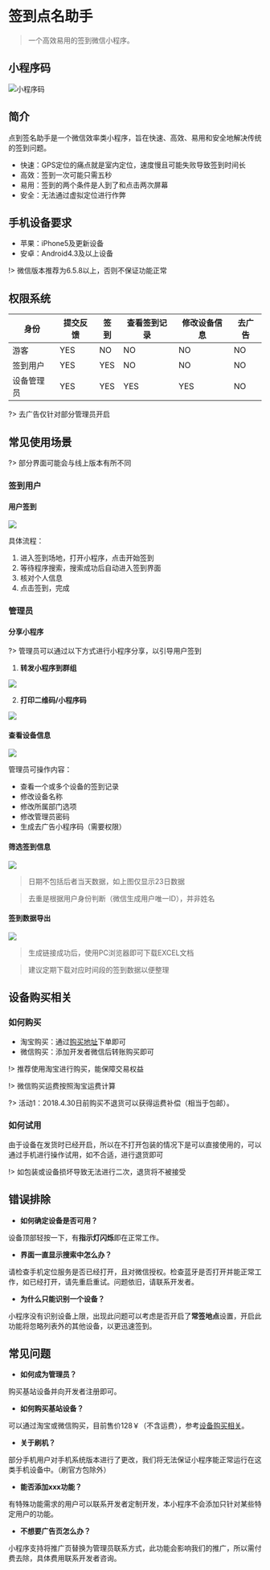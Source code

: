 # 签到点名助手

> 一个高效易用的签到微信小程序。

## 小程序码

![小程序码](https://github.com/Fndroid/beacon_docs/blob/master/imgs/mpcode.jpg?raw=true)

## 简介

点到签名助手是一个微信效率类小程序，旨在快速、高效、易用和安全地解决传统的签到问题。

- 快速：GPS定位的痛点就是室内定位，速度慢且可能失败导致签到时间长
- 高效：签到一次可能只需五秒
- 易用：签到的两个条件是人到了和点击两次屏幕
- 安全：无法通过虚拟定位进行作弊

## 手机设备要求

- 苹果：iPhone5及更新设备
- 安卓：Android4.3及以上设备

!> 微信版本推荐为6.5.8以上，否则不保证功能正常

## 权限系统

|身份|提交反馈|签到|查看签到记录|修改设备信息|去广告|
|-|-|-|-|-|-|
|游客|YES|NO|NO|NO|NO|
|签到用户| YES|YES|NO|NO|NO|
|设备管理员|YES|YES|YES|YES|NO|

?> 去广告仅针对部分管理员开启

## 常见使用场景

?> 部分界面可能会与线上版本有所不同

### 签到用户

#### 用户签到

![](https://github.com/Fndroid/beacon_docs/blob/master/imgs/use.jpg?raw=true)

具体流程：
1. 进入签到场地，打开小程序，点击开始签到
2. 等待程序搜索，搜索成功后自动进入签到界面
3. 核对个人信息
4. 点击签到，完成

### 管理员

#### 分享小程序

?> 管理员可以通过以下方式进行小程序分享，以引导用户签到

1. **转发小程序到群组**

 ![](https://github.com/Fndroid/beacon_docs/blob/master/imgs/use5.jpg?raw=true)

2. **打印二维码/小程序码**

  ![](https://github.com/Fndroid/beacon_docs/blob/master/imgs/use6.jpg?raw=true)


#### 查看设备信息

![](https://github.com/Fndroid/beacon_docs/blob/master/imgs/use2.jpg?raw=true)

管理员可操作内容：
- 查看一个或多个设备的签到记录
- 修改设备名称
- 修改所属部门选项
- 修改管理员密码
- 生成去广告小程序码（需要权限）

#### 筛选签到信息

![](https://github.com/Fndroid/beacon_docs/blob/master/imgs/use3.jpg?raw=true)

> 日期不包括后者当天数据，如上图仅显示23日数据

> 去重是根据用户身份判断（微信生成用户唯一ID），并非姓名

#### 签到数据导出

![](https://github.com/Fndroid/beacon_docs/blob/master/imgs/use4.jpg?raw=true)

> 生成链接成功后，使用PC浏览器即可下载EXCEL文档

> 建议定期下载对应时间段的签到数据以便整理

## 设备购买相关

### 如何购买

- 淘宝购买：通过[购买地址](https://item.taobao.com/item.htm?spm=a1z38n.10677092.0.0.e24a1debwWkPsQ&id=560533511786)下单即可
- 微信购买：添加开发者微信后转账购买即可

!> 推荐使用淘宝进行购买，能保障交易权益

!> 微信购买运费按照淘宝运费计算

?> 活动1：2018.4.30日前购买不退货可以获得运费补偿（相当于包邮）。

### 如何试用

由于设备在发货时已经开启，所以在不打开包装的情况下是可以直接使用的，可以通过手机进行操作试用，如不合适，进行退货即可

!> 如包装或设备损坏导致无法进行二次，退货将不被接受

## 错误排除

- **如何确定设备是否可用？**

 设备顶部轻按一下，有**指示灯闪烁**即在正常工作。

- **界面一直显示搜索中怎么办？**

 请检查手机定位服务是否已经打开，且对微信授权。检查蓝牙是否打开并能正常工作，如已经打开，请先重启重试。问题依旧，请联系开发者。

- **为什么只能识别一个设备？**

 小程序没有识别设备上限，出现此问题可以考虑是否开启了**常签地点**设置，开启此功能将忽略列表外的其他设备，以更迅速签到。


## 常见问题

- **如何成为管理员？**

 购买基站设备并向开发者注册即可。
- **如何购买基站设备？**

 可以通过淘宝或微信购买，目前售价128￥（不含运费），参考[设备购买相关](#设备购买相关)。

- **关于刷机？**

 部分手机用户对手机系统版本进行了更改，我们将无法保证小程序能正常运行在这类手机设备中。（刷官方包除外）
- **能否添加xxx功能？**

 有特殊功能需求的用户可以联系开发者定制开发，本小程序不会添加只针对某些特定用户的功能。
- **不想要广告页怎么办？**

 小程序支持将推广页替换为管理员联系方式，此功能会影响我们的推广，所以需付费去除，具体费用联系开发者咨询。

